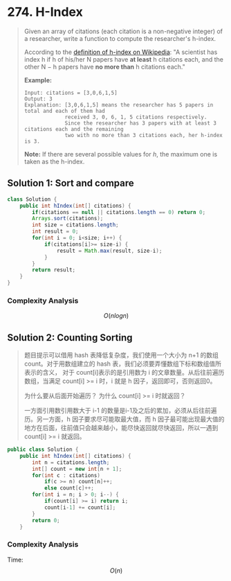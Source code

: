 # 274. H-Index

> Given an array of citations \(each citation is a non-negative integer\) of a researcher, write a function to compute the researcher's h-index.
>
> According to the [definition of h-index on Wikipedia](https://en.wikipedia.org/wiki/H-index): "A scientist has index h if h of his/her N papers have **at least** h citations each, and the other N − h papers have **no more than** h citations each."
>
> **Example:**
>
> ```text
> Input: citations = [3,0,6,1,5]
> Output: 3 
> Explanation: [3,0,6,1,5] means the researcher has 5 papers in total and each of them had 
>              received 3, 0, 6, 1, 5 citations respectively. 
>              Since the researcher has 3 papers with at least 3 citations each and the remaining 
>              two with no more than 3 citations each, her h-index is 3.
> ```
>
> **Note:** If there are several possible values for _h_, the maximum one is taken as the h-index.

## Solution 1: Sort and compare

```java
class Solution {
    public int hIndex(int[] citations) {
        if(citations == null || citations.length == 0) return 0;
        Arrays.sort(citations);
        int size = citations.length;
        int result = 0;
        for(int i = 0; i<size; i++) {
            if(citations[i]>= size-i) {
                result = Math.max(result, size-i);            
            }
        }
        return result;
    }
}
```

### Complexity Analysis

$$O(nlogn)$$ 

## Solution 2: Counting Sorting

> 题目提示可以借用 hash 表降低复杂度，我们使用一个大小为 n+1 的数组 count。对于用数组建立的 hash 表，我们必须要弄懂数组下标和数组值所表示的含义， 对于 count\[i\]表示的是引用数为 i 的文章数量。从后往前遍历数组，当满足 count\[i\] &gt;= i 时，i 就是 h 因子，返回即可，否则返回0。
>
> 为什么要从后面开始遍历？ 为什么 count\[i\] &gt;= i 时就返回？
>
> 一方面引用数引用数大于 i-1 的数量是i-1及之后的累加，必须从后往前遍历。另一方面，h 因子要求尽可能取最大值，而 h 因子最可能出现最大值的地方在后面，往前值只会越来越小，能尽快返回就尽快返回，所以一遇到 count\[i\] &gt;= i 就返回。

```java
public class Solution {
    public int hIndex(int[] citations) {
        int n = citations.length;
        int[] count = new int[n + 1];
        for(int c : citations)
            if(c >= n) count[n]++;
            else count[c]++;
        for(int i = n; i > 0; i--) {  
            if(count[i] >= i) return i;
            count[i-1] += count[i];
        }
        return 0;
    }

```

### Complexity Analysis

Time: $$O(n)$$ 

